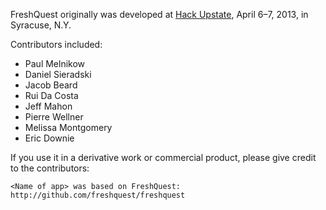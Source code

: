 FreshQuest originally was developed at [Hack Upstate][], April 6&ndash;7, 2013,
in Syracuse, N.Y.

Contributors included:

 - Paul Melnikow
 - Daniel Sieradski
 - Jacob Beard
 - Rui Da Costa
 - Jeff Mahon
 - Pierre Wellner
 - Melissa Montgomery
 - Eric Downie

If you use it in a derivative work or commercial product, please give credit to the
contributors:

    <Name of app> was based on FreshQuest: http://github.com/freshquest/freshquest

[Hack Upstate]: http://www.hackupstate.com/
